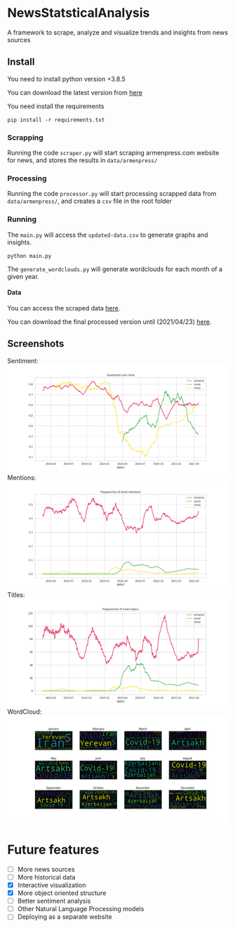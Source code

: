 # NewsStatsticalAnalysis
A framework to scrape, analyze and visualize trends and insights from news sources



## Install

You need to install python version +3.8.5

You can download the latest version from [here](https://www.python.org/downloads/)

You need install the requirements
```
pip install -r requirements.txt
```

### Scrapping
Running the code `scraper.py` will start scraping armenpress.com website for news, and stores the results in `data/armenpress/`

### Processing
Running the code `processor.py` will start processing scrapped data from `data/armenpress/`, and creates a `csv` file in the root folder

### Running
The `main.py` will access the `updated-data.csv` to generate graphs and insights.

```
python main.py
```

The `generate_wordclouds.py` will generate wordclouds for each month of a given year.

#### Data

You can access the scraped data [here](https://drive.google.com/file/d/1mYCpbHB1_dCjVp5dEN0Nq3FhwTTrlJxI/view).

You can download the final processed version until (2021/04/23) [here](https://drive.google.com/file/d/1GODohmjsNixT46_6DzMmyXyOiNhrSf1c/view).

## Screenshots

Sentiment: ![alt text](https://github.com/Ashinoko/NewsStatsticalAnalysis/blob/main/screen_shots/Figure_1.png "Sentiment")
Mentions: ![alt text](https://github.com/Ashinoko/NewsStatsticalAnalysis/blob/main/screen_shots/Figure_2.png "Mentions")
Titles: ![alt text](https://github.com/Ashinoko/NewsStatsticalAnalysis/blob/main/screen_shots/Figure_3.png "Titles")
WordCloud: ![alt text](https://github.com/Ashinoko/NewsStatsticalAnalysis/blob/main/screen_shots/Cloud_2020.png "WordCloud")

# Future features
- [ ] More news sources
- [ ] More historical data
- [X] Interactive visualization
- [X] More object oriented structure
- [ ] Better sentiment analysis
- [ ] Other Natural Language Processing models
- [ ] Deploying as a separate website
